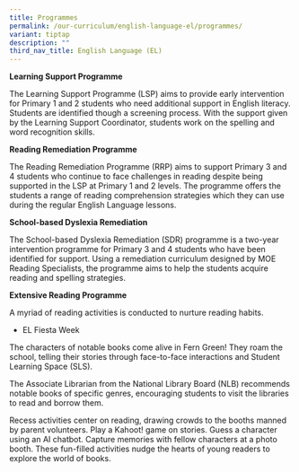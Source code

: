 ```yaml
---
title: Programmes
permalink: /our-curriculum/english-language-el/programmes/
variant: tiptap
description: ""
third_nav_title: English Language (EL)
---
```

<p><strong>Learning Support Programme</strong>
</p>
<p>The Learning Support Programme (LSP)&nbsp;aims to provide early intervention
for Primary 1 and 2 students who need additional support in English literacy.
Students are identified though a screening process. With the support given
by the Learning Support Coordinator, students work on the spelling and
word recognition skills.</p>
<p><strong>Reading Remediation Programme</strong>
</p>
<p>The Reading Remediation Programme (RRP) aims to support Primary 3 and
4 students who continue to face challenges in reading despite being supported
in the LSP at Primary 1 and 2 levels. The programme offers the students
a range of reading comprehension strategies which they can use during the
regular English Language lessons.</p>
<p><strong>School-based Dyslexia Remediation</strong>
</p>
<p>The School-based Dyslexia Remediation (SDR) programme&nbsp;is a two-year
intervention programme for Primary 3 and 4 students who have been identified
for support. Using a remediation curriculum designed by MOE Reading Specialists,
the programme aims to help the students acquire reading and spelling strategies.</p>
<p><strong>Extensive Reading Programme</strong>
</p>
<p>A myriad of reading activities is conducted to nurture reading habits.&nbsp;&nbsp;</p>
<ul data-tight="true" class="tight">
<li>
<p>EL Fiesta Week&nbsp;</p>
</li>
</ul>
<p>The characters of notable books come alive in Fern Green! They roam the
school, telling their stories through face-to-face interactions and Student
Learning Space (SLS).&nbsp;&nbsp;</p>
<p></p>
<p></p>
<p></p>
<p></p>
<p></p>
<p>The Associate Librarian from the National Library Board (NLB) recommends
notable books of specific genres, encouraging students to visit the libraries
to read and borrow them.&nbsp;&nbsp;</p>
<p>Recess activities center on reading, drawing crowds to the booths manned
by parent volunteers. Play a Kahoot! game on stories. Guess a character
using an AI chatbot. Capture memories with fellow characters at a photo
booth. These fun-filled activities nudge the hearts of young readers to
explore the world of books.&nbsp;</p>
<p></p>